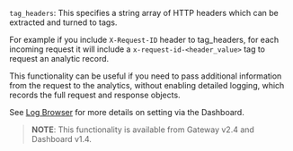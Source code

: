 ---
---

`tag_headers`:  This specifies a string array of HTTP headers which can be extracted and turned to tags. 

For example if you include `X-Request-ID` header to tag_headers, for each incoming request it will include a `x-request-id-<header_value>` tag to request an analytic record.

This functionality can be useful if you need to pass additional information from the request to the analytics, without enabling detailed logging, which records the full request and response objects.

See [Log Browser](/docs/analytics-and-reporting/log-browser/) for more details on setting via the Dashboard.

> **NOTE**: This functionality is available from Gateway v2.4 and Dashboard v1.4.